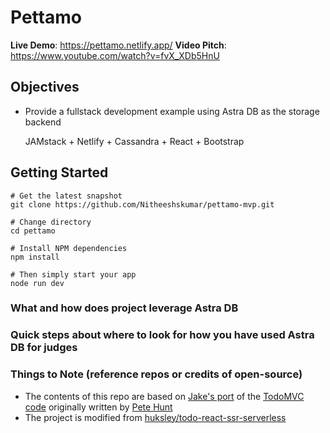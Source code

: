 # Pettamo

**Live Demo**: <https://pettamo.netlify.app/>
</n>
**Video Pitch**: <https://www.youtube.com/watch?v=fvX_XDb5HnU>

## Objectives

* Provide a fullstack development example using Astra DB as the storage backend

  JAMstack + Netlify + Cassandra + React + Bootstrap

## Getting Started

```shell
# Get the latest snapshot
git clone https://github.com/Nitheeshskumar/pettamo-mvp.git

# Change directory
cd pettamo

# Install NPM dependencies
npm install

# Then simply start your app
node run dev
```

### What and how does project leverage Astra DB

### Quick steps about where to look for how you have used Astra DB for judges

### Things to Note (reference repos or credits of open-source)

* The contents of this repo are based on [Jake's port](https://github.com/tjake/todo-astra-react-serverless/) of the [TodoMVC code](https://github.com/tastejs/todomvc/tree/master/examples/react) originally written by [Pete Hunt](https://github.com/petehunt)
* The project is modified from [huksley/todo-react-ssr-serverless](https://github.com/huksley/todo-react-ssr-serverless)
